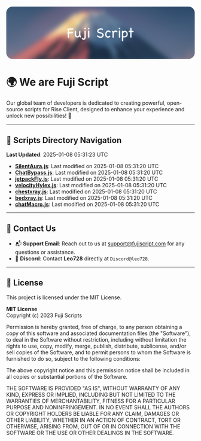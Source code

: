 ![Banner](.github/b.webp)

# 🌍 **We are Fuji Script**

Our global team of developers is dedicated to creating powerful, open-source scripts for Rise Client, designed to enhance your experience and unlock new possibilities! 🌟

---
<!-- SCRIPTS_NAVIGATION_START -->
## 📂 **Scripts Directory Navigation**

**Last Updated**: 2025-01-08 05:31:23 UTC

- **[SilentAura.js](scripts/SilentAura.js)**: Last modified on 2025-01-08 05:31:20 UTC
- **[ChatBypass.js](scripts/ChatBypass.js)**: Last modified on 2025-01-08 05:31:20 UTC
- **[jetpackFly.js](scripts/jetpackFly.js)**: Last modified on 2025-01-08 05:31:20 UTC
- **[velocityHylex.js](scripts/velocityHylex.js)**: Last modified on 2025-01-08 05:31:20 UTC
- **[chestxray.js](scripts/chestxray.js)**: Last modified on 2025-01-08 05:31:20 UTC
- **[bedxray.js](scripts/bedxray.js)**: Last modified on 2025-01-08 05:31:20 UTC
- **[chatMacro.js](scripts/chatMacro.js)**: Last modified on 2025-01-08 05:31:20 UTC

<!-- SCRIPTS_NAVIGATION_END -->

---

## 💬 **Contact Us**  
- 📬 **Support Email**: Reach out to us at [support@fujiscript.com](mailto:support@fujiscript.com) for any questions or assistance.  
- 💬 **Discord**: Contact **Leo728** directly at `Discord@leo728`.

---

## 📜 **License**

This project is licensed under the MIT License.  

**MIT License**  
Copyright (c) 2023 Fuji Scripts  

Permission is hereby granted, free of charge, to any person obtaining a copy of this software and associated documentation files (the "Software"), to deal in the Software without restriction, including without limitation the rights to use, copy, modify, merge, publish, distribute, sublicense, and/or sell copies of the Software, and to permit persons to whom the Software is furnished to do so, subject to the following conditions:  

The above copyright notice and this permission notice shall be included in all copies or substantial portions of the Software.  

THE SOFTWARE IS PROVIDED "AS IS", WITHOUT WARRANTY OF ANY KIND, EXPRESS OR IMPLIED, INCLUDING BUT NOT LIMITED TO THE WARRANTIES OF MERCHANTABILITY, FITNESS FOR A PARTICULAR PURPOSE AND NONINFRINGEMENT. IN NO EVENT SHALL THE AUTHORS OR COPYRIGHT HOLDERS BE LIABLE FOR ANY CLAIM, DAMAGES OR OTHER LIABILITY, WHETHER IN AN ACTION OF CONTRACT, TORT OR OTHERWISE, ARISING FROM, OUT OF OR IN CONNECTION WITH THE SOFTWARE OR THE USE OR OTHER DEALINGS IN THE SOFTWARE.  
